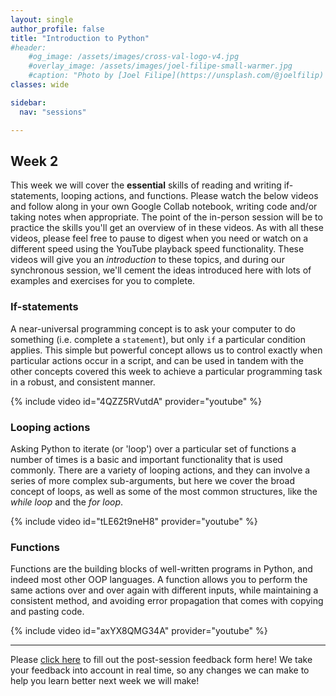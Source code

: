 ```yaml
---
layout: single
author_profile: false
title: "Introduction to Python"
#header:
    #og_image: /assets/images/cross-val-logo-v4.jpg
    #overlay_image: /assets/images/joel-filipe-small-warmer.jpg
    #caption: "Photo by [Joel Filipe](https://unsplash.com/@joelfilip) on [Unsplash](https://unsplash.com)"
classes: wide

sidebar:
  nav: "sessions"

---
```


## Week 2
This week we will cover the **essential** skills of reading and writing if-statements, looping actions, and functions. Please watch the below videos and follow along in your own Google Collab notebook, writing code and/or taking notes when appropriate. The point of the in-person session will be to practice the skills you'll get an overview of in these videos. As with all these videos, please feel free to pause to digest when you need or watch on a different speed using the YouTube playback speed functionality. These videos will give you an *introduction* to these topics, and during our synchronous session, we'll cement the ideas introduced here with lots of examples and exercises for you to complete.

### If-statements

A near-universal programming concept is to ask your computer to do something (i.e. complete a `statement`), but only `if` a particular condition applies. This simple but powerful concept allows us to control exactly when particular actions occur in a script, and can be used in tandem with the other concepts covered this week to achieve a particular programming task in a robust, and consistent manner.

{% include video id="4QZZ5RVutdA" provider="youtube" %}

### Looping actions

Asking Python to iterate (or 'loop') over a particular set of functions a number of times is a basic and important functionality that is used commonly. There are a variety of looping actions, and they can involve a series of more complex sub-arguments, but here we cover the broad concept of loops, as well as some of the most common structures, like the *while loop* and the *for loop*.

{% include video id="tLE62t9neH8" provider="youtube" %}

### Functions

Functions are the building blocks of well-written programs in Python, and indeed most other OOP languages. A function allows you to perform the same actions over and over again with different inputs, while maintaining a consistent method, and avoiding error propagation that comes with copying and pasting code.

{% include video id="axYX8QMG34A" provider="youtube" %}

------------------------------------------------------------------------------


Please [click here](https://forms.gle/S2KXiVkFZhnHqooQ6) to fill out the post-session feedback form here! We take your feedback into account in real time, so any changes we can make to help you learn better next week we will make!
